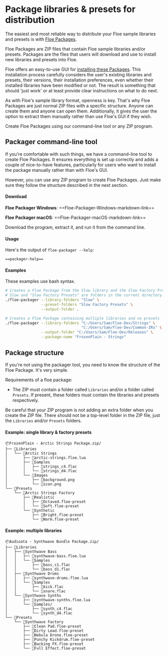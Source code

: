 <!--
SPDX-FileCopyrightText: 2024 Sam Windell
SPDX-License-Identifier: GPL-3.0-or-later
-->

# Package libraries & presets for distribution
The easiest and most reliable way to distribute your Floe sample libraries and presets is with [Floe Packages](../packages/about-packages.md).

Floe Packages are ZIP files that contain Floe sample libraries and/or presets. Packages are the files that users will download and use to install new libraries and presets into Floe.

Floe offers an easy-to-use GUI for [installing these Packages](../packages/install-packages.md). This installation process carefully considers the user's existing libraries and presets, their versions, their installation preferences, even whether their installed libraries have been modified or not. The result is something that should 'just work' or at least provide clear instructions on what to do next.

As with Floe's sample library format, openness is key. That's why Floe Packages are just normal ZIP files with a specific structure. Anyone can create them and anyone can open them. Additionally, it gives the user the option to extract them manually rather than use Floe's GUI if they wish.

Create Floe Packages using our command-line tool or any ZIP program.

## Packager command-line tool
If you're comfortable with such things, we have a command-line tool to create Floe Packages. It ensures everything is set up correctly and adds a couple of nice-to-have features, particularly for users who want to install the package manually rather than with Floe's GUI.

However, you can use any ZIP program to create Floe Packages. Just make sure they follow the structure described in the next section.

#### Download

**<i class="fa fa-windows"></i> Floe Packager Windows**: ==Floe-Packager-Windows-markdown-link==

**<i class="fa fa-apple"></i> Floe Packager macOS**: ==Floe-Packager-macOS-markdown-link==

Download the program, extract it, and run it from the command line. 

#### Usage
Here's the output of `floe-packager --help`:
```
==packager-help==
```

#### Examples
These examples use bash syntax.
```bash
# Creates a Floe Package from the Slow library and the Slow Factory Presets.
# Slow and "Slow Factory Presets" are folders in the current directory.
./floe-packager --library-folders "Slow" \
                --preset-folders "Slow Factory Presets" \
                --output-folder .

# Creates a Floe Package containing multiple libraries and no presets
./floe-packager --library-folders "C:/Users/Sam/Floe-Dev/Strings" \
                                  "C:/Users/Sam/Floe-Dev/Common-IRs" \
                --output-folder "C:/Users/Sam/Floe-Dev/Releases" \
                --package-name "FrozenPlain - Strings"
```


## Package structure

If you're not using the packager tool, you need to know the structure of the Floe Package. It's very simple.

Requirements of a floe package:
- The ZIP must contain a folder called `Libraries` and/or a folder called `Presets`. If present, these folders must contain the libraries and presets respectively.

Be careful that your ZIP program is not adding an extra folder when you create the ZIP file. There should not be a top-level folder in the ZIP file, just the `Libraries` and/or `Presets` folders.

#### Example: single library & factory presets
```
📦FrozenPlain - Arctic Strings Package.zip/
├── 📁Libraries
│   └── 📁Arctic Strings
│       ├── 📄arctic-strings.floe.lua
│       ├── 📁Samples
│       │   ├── 📄strings_c4.flac
│       │   └── 📄strings_d4.flac
│       └── 📁Images
│           ├── 📄background.png
│           └── 📄icon.png
└── 📁Presets
    └── 📁Arctic Strings Factory
        ├── 📁Realistic
        │   ├── 📄Octaved.floe-preset
        │   └── 📄Soft.floe-preset
        └── 📁Synthetic
            ├── 📄Bright.floe-preset
            └── 📄Warm.floe-preset
```

#### Example: multiple libraries
```
📦Audioata - Synthwave Bundle Package.zip/
├── 📁Libraries
│   ├── 📁Synthwave Bass
│   │   ├── 📄synthwave-bass.floe.lua
│   │   └── 📁Samples
│   │       ├── 📄bass_c1.flac
│   │       └── 📄bass_d1.flac
│   ├── 📁Synthwave Drums
│   │   ├── 📄synthwave-drums.floe.lua
│   │   └── 📁Samples
│   │       ├── 📄kick.flac
│   │       └── 📄snare.flac
│   └── 📁Synthwave Synths
│       ├── 📄synthwave-synths.floe.lua
│       └── 📁Samples/
│           ├── 📄synth_c4.flac
│           └── 📄synth_d4.flac
└── 📁Presets
    └── 📁Synthwave Factory
        ├── 📄Clean Pad.floe-preset
        ├── 📄Dirty Lead.floe-preset
        ├── 📄Nebula Drone.floe-preset
        ├── 📄Punchy Kickdrum.floe-preset
        ├── 📄Backing FX.floe-preset
        └── 📄Full Effect.floe-preset
```
